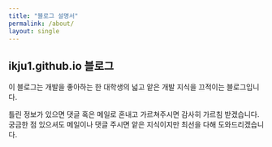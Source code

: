 ```yaml
---
title: "블로그 설명서"
permalink: /about/
layout: single
---
```


## ikju1.github.io 블로그

이 블로그는 개발을 좋아하는 한 대학생의 넓고 앝은 개발 지식을 끄적이는 블로그입니다.

틀린 정보가 있으면 댓글 혹은 메일로 혼내고 가르쳐주시면 감사히 가르침 받겠습니다.
궁금한 점 있으셔도 메일이나 댓글 주시면 앝은 지식이지만 최선을 다해 도와드리겠습니다.
